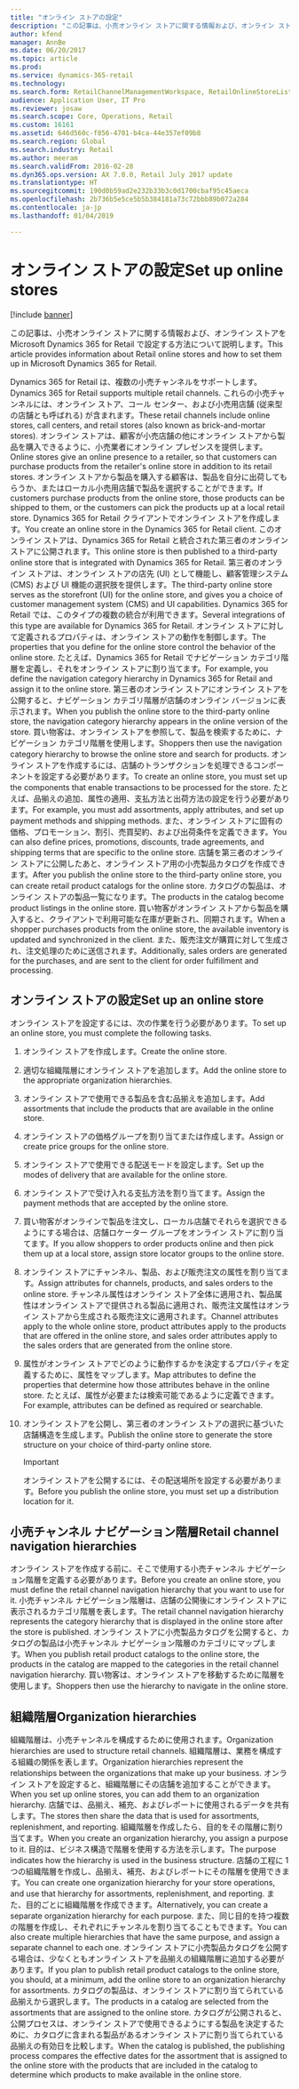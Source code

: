 ```yaml
---
title: "オンライン ストアの設定"
description: "この記事は、小売オンライン ストアに関する情報および、オンライン ストアを Microsoft Dynamics 365 for Retail で設定する方法について説明します。"
author: kfend
manager: AnnBe
ms.date: 06/20/2017
ms.topic: article
ms.prod: 
ms.service: dynamics-365-retail
ms.technology: 
ms.search.form: RetailChannelManagementWorkspace, RetailOnlineStoreList
audience: Application User, IT Pro
ms.reviewer: josaw
ms.search.scope: Core, Operations, Retail
ms.custom: 16161
ms.assetid: 646d560c-f856-4701-b4ca-44e357ef09b8
ms.search.region: Global
ms.search.industry: Retail
ms.author: meeram
ms.search.validFrom: 2016-02-28
ms.dyn365.ops.version: AX 7.0.0, Retail July 2017 update
ms.translationtype: HT
ms.sourcegitcommit: 190d0b59ad2e232b33b3c0d1700cbaf95c45aeca
ms.openlocfilehash: 2b736b5e5ce5b5b384181a73c72bbb89b072a284
ms.contentlocale: ja-jp
ms.lasthandoff: 01/04/2019

---
```


# <a name="set-up-online-stores"></a><span data-ttu-id="16e4a-103">オンライン ストアの設定</span><span class="sxs-lookup"><span data-stu-id="16e4a-103">Set up online stores</span></span>

[!include [banner](includes/banner.md)]

<span data-ttu-id="16e4a-104">この記事は、小売オンライン ストアに関する情報および、オンライン ストアを Microsoft Dynamics 365 for Retail で設定する方法について説明します。</span><span class="sxs-lookup"><span data-stu-id="16e4a-104">This article provides information about Retail online stores and how to set them up in Microsoft Dynamics 365 for Retail.</span></span>

<span data-ttu-id="16e4a-105">Dynamics 365 for Retail は、複数の小売チャンネルをサポートします。</span><span class="sxs-lookup"><span data-stu-id="16e4a-105">Dynamics 365 for Retail supports multiple retail channels.</span></span> <span data-ttu-id="16e4a-106">これらの小売チャンネルには、オンライン ストア、コール センター、および小売用店舗 (従来型の店舗とも呼ばれる) が含まれます。</span><span class="sxs-lookup"><span data-stu-id="16e4a-106">These retail channels include online stores, call centers, and retail stores (also known as brick-and-mortar stores).</span></span> <span data-ttu-id="16e4a-107">オンライン ストアは、顧客が小売店舗の他にオンライン ストアから製品を購入できるように、小売業者にオンライン プレゼンスを提供します。</span><span class="sxs-lookup"><span data-stu-id="16e4a-107">Online stores give an online presence to a retailer, so that customers can purchase products from the retailer's online store in addition to its retail stores.</span></span> <span data-ttu-id="16e4a-108">オンライン ストアから製品を購入する顧客は、製品を自分に出荷してもらうか、またはローカル小売用店舗で製品を選択することができます。</span><span class="sxs-lookup"><span data-stu-id="16e4a-108">If customers purchase products from the online store, those products can be shipped to them, or the customers can pick the products up at a local retail store.</span></span> <span data-ttu-id="16e4a-109">Dynamics 365 for Retail クライアントでオンライン ストアを作成します。</span><span class="sxs-lookup"><span data-stu-id="16e4a-109">You create an online store in the Dynamics 365 for Retail client.</span></span> <span data-ttu-id="16e4a-110">このオンライン ストアは、Dynamics 365 for Retail と統合された第三者のオンライン ストアに公開されます。</span><span class="sxs-lookup"><span data-stu-id="16e4a-110">This online store is then published to a third-party online store that is integrated with Dynamics 365 for Retail.</span></span> <span data-ttu-id="16e4a-111">第三者のオンライン ストアは、オンライン ストアの店先 (UI) として機能し、顧客管理システム (CMS) および UI 機能の選択肢を提供します。</span><span class="sxs-lookup"><span data-stu-id="16e4a-111">The third-party online store serves as the storefront (UI) for the online store, and gives you a choice of customer management system (CMS) and UI capabilities.</span></span> <span data-ttu-id="16e4a-112">Dynamics 365 for Retail では、このタイプの複数の統合が利用できます。</span><span class="sxs-lookup"><span data-stu-id="16e4a-112">Several integrations of this type are available for Dynamics 365 for Retail.</span></span> <span data-ttu-id="16e4a-113">オンライン ストアに対して定義されるプロパティは、オンライン ストアの動作を制御します。</span><span class="sxs-lookup"><span data-stu-id="16e4a-113">The properties that you define for the online store control the behavior of the online store.</span></span> <span data-ttu-id="16e4a-114">たとえば、Dynamics 365 for Retail でナビゲーション カテゴリ階層を定義し、それをオンライン ストアに割り当てます。</span><span class="sxs-lookup"><span data-stu-id="16e4a-114">For example, you define the navigation category hierarchy in Dynamics 365 for Retail and assign it to the online store.</span></span> <span data-ttu-id="16e4a-115">第三者のオンライン ストアにオンライン ストアを公開すると、ナビゲーション カテゴリ階層が店舗のオンライン バージョンに表示されます。</span><span class="sxs-lookup"><span data-stu-id="16e4a-115">When you publish the online store to the third-party online store, the navigation category hierarchy appears in the online version of the store.</span></span> <span data-ttu-id="16e4a-116">買い物客は、オンライン ストアを参照して、製品を検索するために、ナビゲーション カテゴリ階層を使用します。</span><span class="sxs-lookup"><span data-stu-id="16e4a-116">Shoppers then use the navigation category hierarchy to browse the online store and search for products.</span></span> <span data-ttu-id="16e4a-117">オンライン ストアを作成するには、店舗のトランザクションを処理できるコンポーネントを設定する必要があります。</span><span class="sxs-lookup"><span data-stu-id="16e4a-117">To create an online store, you must set up the components that enable transactions to be processed for the store.</span></span> <span data-ttu-id="16e4a-118">たとえば、品揃えの追加、属性の適用、支払方法と出荷方法の設定を行う必要があります。</span><span class="sxs-lookup"><span data-stu-id="16e4a-118">For example, you must add assortments, apply attributes, and set up payment methods and shipping methods.</span></span> <span data-ttu-id="16e4a-119">また、オンライン ストアに固有の価格、プロモーション、割引、売買契約、および出荷条件を定義できます。</span><span class="sxs-lookup"><span data-stu-id="16e4a-119">You can also define prices, promotions, discounts, trade agreements, and shipping terms that are specific to the online store.</span></span> <span data-ttu-id="16e4a-120">店舗を第三者のオンライン ストアに公開したあと、オンライン ストア用の小売製品カタログを作成できます。</span><span class="sxs-lookup"><span data-stu-id="16e4a-120">After you publish the online store to the third-party online store, you can create retail product catalogs for the online store.</span></span> <span data-ttu-id="16e4a-121">カタログの製品は、オンライン ストアの製品一覧になります。</span><span class="sxs-lookup"><span data-stu-id="16e4a-121">The products in the catalog become product listings in the online store.</span></span> <span data-ttu-id="16e4a-122">買い物客がオンライン ストアから製品を購入すると、クライアントで利用可能な在庫が更新され、同期されます。</span><span class="sxs-lookup"><span data-stu-id="16e4a-122">When a shopper purchases products from the online store, the available inventory is updated and synchronized in the client.</span></span> <span data-ttu-id="16e4a-123">また、販売注文が購買に対して生成され、注文処理のために送信されます。</span><span class="sxs-lookup"><span data-stu-id="16e4a-123">Additionally, sales orders are generated for the purchases, and are sent to the client for order fulfillment and processing.</span></span>

## <a name="set-up-an-online-store"></a><span data-ttu-id="16e4a-124">オンライン ストアの設定</span><span class="sxs-lookup"><span data-stu-id="16e4a-124">Set up an online store</span></span>

<span data-ttu-id="16e4a-125">オンライン ストアを設定するには、次の作業を行う必要があります。</span><span class="sxs-lookup"><span data-stu-id="16e4a-125">To set up an online store, you must complete the following tasks.</span></span>

1. <span data-ttu-id="16e4a-126">オンライン ストアを作成します。</span><span class="sxs-lookup"><span data-stu-id="16e4a-126">Create the online store.</span></span>
2. <span data-ttu-id="16e4a-127">適切な組織階層にオンライン ストアを追加します。</span><span class="sxs-lookup"><span data-stu-id="16e4a-127">Add the online store to the appropriate organization hierarchies.</span></span>
3. <span data-ttu-id="16e4a-128">オンライン ストアで使用できる製品を含む品揃えを追加します。</span><span class="sxs-lookup"><span data-stu-id="16e4a-128">Add assortments that include the products that are available in the online store.</span></span>
4. <span data-ttu-id="16e4a-129">オンライン ストアの価格グループを割り当てまたは作成します。</span><span class="sxs-lookup"><span data-stu-id="16e4a-129">Assign or create price groups for the online store.</span></span>
5. <span data-ttu-id="16e4a-130">オンライン ストアで使用できる配送モードを設定します。</span><span class="sxs-lookup"><span data-stu-id="16e4a-130">Set up the modes of delivery that are available for the online store.</span></span>
6. <span data-ttu-id="16e4a-131">オンライン ストアで受け入れる支払方法を割り当てます。</span><span class="sxs-lookup"><span data-stu-id="16e4a-131">Assign the payment methods that are accepted by the online store.</span></span>
7. <span data-ttu-id="16e4a-132">買い物客がオンラインで製品を注文し、ローカル店舗でそれらを選択できるようにする場合は、店舗ロケーター グループをオンライン ストアに割り当てます。</span><span class="sxs-lookup"><span data-stu-id="16e4a-132">If you allow shoppers to order products online and then pick them up at a local store, assign store locator groups to the online store.</span></span>
8. <span data-ttu-id="16e4a-133">オンライン ストアにチャンネル、製品、および販売注文の属性を割り当てます。</span><span class="sxs-lookup"><span data-stu-id="16e4a-133">Assign attributes for channels, products, and sales orders to the online store.</span></span> <span data-ttu-id="16e4a-134">チャンネル属性はオンライン ストア全体に適用され、製品属性はオンライン ストアで提供される製品に適用され、販売注文属性はオンライン ストアから生成される販売注文に適用されます。</span><span class="sxs-lookup"><span data-stu-id="16e4a-134">Channel attributes apply to the whole online store, product attributes apply to the products that are offered in the online store, and sales order attributes apply to the sales orders that are generated from the online store.</span></span>
9. <span data-ttu-id="16e4a-135">属性がオンライン ストアでどのように動作するかを決定するプロパティを定義するために、属性をマップします。</span><span class="sxs-lookup"><span data-stu-id="16e4a-135">Map attributes to define the properties that determine how those attributes behave in the online store.</span></span> <span data-ttu-id="16e4a-136">たとえば、属性が必要または検索可能であるように定義できます。</span><span class="sxs-lookup"><span data-stu-id="16e4a-136">For example, attributes can be defined as required or searchable.</span></span>
10. <span data-ttu-id="16e4a-137">オンライン ストアを公開し、第三者のオンライン ストアの選択に基づいた店舗構造を生成します。</span><span class="sxs-lookup"><span data-stu-id="16e4a-137">Publish the online store to generate the store structure on your choice of third-party online store.</span></span>

    > [!IMPORTANT]
    > <span data-ttu-id="16e4a-138">オンライン ストアを公開するには、その配送場所を設定する必要があります。</span><span class="sxs-lookup"><span data-stu-id="16e4a-138">Before you publish the online store, you must set up a distribution location for it.</span></span>

## <a name="retail-channel-navigation-hierarchies"></a><span data-ttu-id="16e4a-139">小売チャンネル ナビゲーション階層</span><span class="sxs-lookup"><span data-stu-id="16e4a-139">Retail channel navigation hierarchies</span></span>

<span data-ttu-id="16e4a-140">オンライン ストアを作成する前に、そこで使用する小売チャンネル ナビゲーション階層を定義する必要があります。</span><span class="sxs-lookup"><span data-stu-id="16e4a-140">Before you create an online store, you must define the retail channel navigation hierarchy that you want to use for it.</span></span> <span data-ttu-id="16e4a-141">小売チャンネル ナビゲーション階層は、店舗の公開後にオンライン ストアに表示されるカテゴリ階層を表します。</span><span class="sxs-lookup"><span data-stu-id="16e4a-141">The retail channel navigation hierarchy represents the category hierarchy that is displayed in the online store after the store is published.</span></span> <span data-ttu-id="16e4a-142">オンライン ストアに小売製品カタログを公開すると、カタログの製品は小売チャンネル ナビゲーション階層のカテゴリにマップします。</span><span class="sxs-lookup"><span data-stu-id="16e4a-142">When you publish retail product catalogs to the online store, the products in the catalog are mapped to the categories in the retail channel navigation hierarchy.</span></span> <span data-ttu-id="16e4a-143">買い物客は、オンライン ストアを移動するために階層を使用します。</span><span class="sxs-lookup"><span data-stu-id="16e4a-143">Shoppers then use the hierarchy to navigate in the online store.</span></span>

## <a name="organization-hierarchies"></a><span data-ttu-id="16e4a-144">組織階層</span><span class="sxs-lookup"><span data-stu-id="16e4a-144">Organization hierarchies</span></span>

<span data-ttu-id="16e4a-145">組織階層は、小売チャンネルを構成するために使用されます。</span><span class="sxs-lookup"><span data-stu-id="16e4a-145">Organization hierarchies are used to structure retail channels.</span></span> <span data-ttu-id="16e4a-146">組織階層は、業務を構成する組織の関係を表します。</span><span class="sxs-lookup"><span data-stu-id="16e4a-146">Organization hierarchies represent the relationships between the organizations that make up your business.</span></span> <span data-ttu-id="16e4a-147">オンライン ストアを設定すると、組織階層にその店舗を追加することができます。</span><span class="sxs-lookup"><span data-stu-id="16e4a-147">When you set up online stores, you can add them to an organization hierarchy.</span></span> <span data-ttu-id="16e4a-148">店舗では、品揃え、補充、およびレポートに使用されるデータを共有します。</span><span class="sxs-lookup"><span data-stu-id="16e4a-148">The stores then share the data that is used for assortments, replenishment, and reporting.</span></span> <span data-ttu-id="16e4a-149">組織階層を作成したら、目的をその階層に割り当てます。</span><span class="sxs-lookup"><span data-stu-id="16e4a-149">When you create an organization hierarchy, you assign a purpose to it.</span></span> <span data-ttu-id="16e4a-150">目的は、ビジネス構造で階層を使用する方法を示します。</span><span class="sxs-lookup"><span data-stu-id="16e4a-150">The purpose indicates how the hierarchy is used in the business structure.</span></span> <span data-ttu-id="16e4a-151">店舗の工程に 1 つの組織階層を作成し、品揃え、補充、およびレポートにその階層を使用できます。</span><span class="sxs-lookup"><span data-stu-id="16e4a-151">You can create one organization hierarchy for your store operations, and use that hierarchy for assortments, replenishment, and reporting.</span></span> <span data-ttu-id="16e4a-152">また、目的ごとに組織階層を作成できます。</span><span class="sxs-lookup"><span data-stu-id="16e4a-152">Alternatively, you can create a separate organization hierarchy for each purpose.</span></span> <span data-ttu-id="16e4a-153">また、同じ目的を持つ複数の階層を作成し、それぞれにチャンネルを割り当てることもできます。</span><span class="sxs-lookup"><span data-stu-id="16e4a-153">You can also create multiple hierarchies that have the same purpose, and assign a separate channel to each one.</span></span> <span data-ttu-id="16e4a-154">オンライン ストアに小売製品カタログを公開する場合は、少なくともオンライン ストアを品揃えの組織階層に追加する必要があります。</span><span class="sxs-lookup"><span data-stu-id="16e4a-154">If you plan to publish retail product catalogs to the online store, you should, at a minimum, add the online store to an organization hierarchy for assortments.</span></span> <span data-ttu-id="16e4a-155">カタログの製品は、オンライン ストアに割り当てられている品揃えから選択します。</span><span class="sxs-lookup"><span data-stu-id="16e4a-155">The products in a catalog are selected from the assortments that are assigned to the online store.</span></span> <span data-ttu-id="16e4a-156">カタログが公開されると、公開プロセスは、オンライン ストアで使用できるようにする製品を決定するために、カタログに含まれる製品があるオンライン ストアに割り当てられている品揃えの有効日を比較します。</span><span class="sxs-lookup"><span data-stu-id="16e4a-156">When the catalog is published, the publishing process compares the effective dates for the assortment that is assigned to the online store with the products that are included in the catalog to determine which products to make available in the online store.</span></span>

